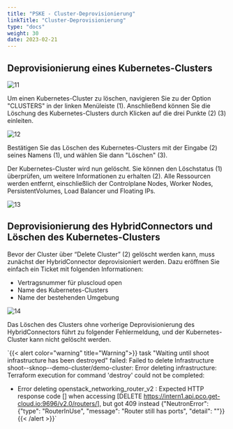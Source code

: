 ```yaml
---
title: "PSKE - Cluster-Deprovisionierung"
linkTitle: "Cluster-Deprovisionierung"
type: "docs"
weight: 30
date: 2023-02-21
---
```


## Deprovisionierung eines Kubernetes-Clusters

![11](/images/content/02-pske/10-clusterinteraction/cluster-deprovisioning/11.png)

Um einen Kubernetes-Cluster zu löschen, navigieren Sie zu der Option "CLUSTERS" in der linken Menüleiste (1). Anschließend können Sie die Löschung des Kubernetes-Clusters durch Klicken auf die drei Punkte (2) (3) einleiten.

![12](/images/content/02-pske/10-clusterinteraction/cluster-deprovisioning/12.png)

Bestätigen Sie das Löschen des Kubernetes-Clusters mit der Eingabe (2) seines Namens (1), und wählen Sie dann "Löschen" (3).

Der Kubernetes-Cluster wird nun gelöscht. Sie können den Löschstatus (1) überprüfen, um weitere Informationen zu erhalten (2). Alle Ressourcen werden entfernt, einschließlich der Controlplane Nodes, Worker Nodes, PersistentVolumes, Load Balancer und Floating IPs.

![13](/images/content/02-pske/10-clusterinteraction/cluster-deprovisioning/13.png)

## Deprovisionierung des HybridConnectors und Löschen des Kubernetes-Clusters

Bevor der Cluster über “Delete Cluster” (2) gelöscht werden kann, muss zunächst der HybridConnector deprovisioniert werden. Dazu eröffnen Sie einfach ein Ticket mit folgenden Informationen:

- Vertragsnummer für pluscloud open
- Name des Kubernetes-Clusters
- Name der bestehenden Umgebung

![14](/images/content/02-pske/10-clusterinteraction/cluster-deprovisioning/14.png)

Das Löschen des Clusters ohne vorherige Deprovisionierung des HybridConnectors führt zu folgender Fehlermeldung, und der Kubernetes-Cluster kann nicht gelöscht werden.

`{{< alert color="warning" title="Warning">}}
task "Waiting until shoot infrastructure has been destroyed" failed: Failed to delete Infrastructure shoot--sknop--demo-cluster/demo-cluster: Error deleting infrastructure: Terraform execution for command 'destroy' could not be completed:

- Error deleting openstack_networking_router_v2 <omitted>: Expected HTTP response code [] when accessing [DELETE https://intern1.api.pco.get-cloud.io:9696/v2.0/routers/<omitted>], but got 409 instead
{"NeutronError": {"type": "RouterInUse", "message": "Router <omitted> still has ports", "detail": ""}}
{{< /alert >}}`